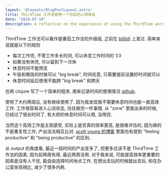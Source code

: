 ```yaml
---
layout: '@layouts/BlogPostLayout.astro'
title: ThirdTime 工作法使用一个月后的心得体会
date: "2024-07-10"
description: A reflection on the experience of using the ThirdTime work method for one month, discussing the challenges and achievements, and providing insights into the work method.
---
```


ThirdTime 工作法可以看作是番茄工作法的升级版, 之前在 [bilibili](https://www.bilibili.com/opus/935450195019169830) 上发过.
简单来说就是以下的规则
- 每次工作完, 不管工作多长时间, 可以休息工作时间的 1/3
- 如果没有休完, 可以留到下一次休
- 休息时间不能预支
- 午饭和晚饭的时候可以 "big break", 时间任意, 只需要提前设置好时间就可以
- 休息时间延后使用不能跨 "big break" 和跨天

也用 clojure 写了一个简单的程序, 用来记录时间的使用情况 [github](https://github.com/schneiderlin/babashka-scripts/tree/master/time).

使用了大约两周后, 没有继续使用了. 因为我发现我不需要休息时间也能一直高效工作. 工作很容易进入心流状态, 往往做完一件事情, 从 "zone" 里面出来的时候, 已经过了很长时间了, 
有大把的休息时间可以用, 没用完. 

当然这个高效工作是主观感受, 实际上是否真的效率更高, 是很难评估的, 因为做的不是重复性工作, 产出没法相互比对.
[scott young 的博客](https://www.scotthyoung.com/blog/2023/03/07/sustainable-productivity/) 里面也有提到 "feeling productive" 和 "being productive" 的区别.

从 output 的角度看, 最近一段时间的产出变多了, 但更多应该不是 ThirdTime 工作法的因素, 因为前两周有用, 最近两周没用.
对于我来说, 可能提高效率更重要的因素是没有人干扰, 能自由选择时间地点工作, 在想出去玩的时候就出去玩. 和在办公室坐班相比, 减少了很多内耗.